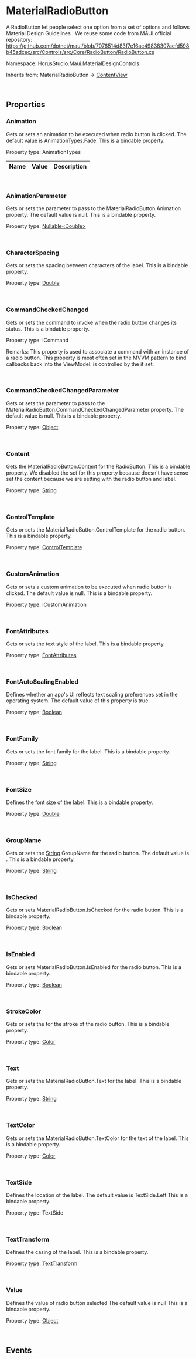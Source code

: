 # MaterialRadioButton

A RadioButton  let people select one option from a set of options and follows Material Design Guidelines [](https://m3.material.io/components/radio-button/overview).
 We reuse some code from MAUI official repository: https://github.com/dotnet/maui/blob/7076514d83f7e16ac49838307aefd598b45adcec/src/Controls/src/Core/RadioButton/RadioButton.cs

Namespace: HorusStudio.Maui.MaterialDesignControls

Inherits from: MaterialRadioButton → [ContentView](https://learn.microsoft.com/en-us/dotnet/api/microsoft.maui.controls.contentview)

<br>

## Properties

### <a id="properties-animation"/>**Animation**

Gets or sets an animation to be executed when radio button is clicked.
 The default value is AnimationTypes.Fade.
 This is a bindable property.

Property type: AnimationTypes<br>

| Name | Value | Description |
| --- | --: | --- |

<br>

### <a id="properties-animationparameter"/>**AnimationParameter**

Gets or sets the parameter to pass to the MaterialRadioButton.Animation property.
 The default value is null.
 This is a bindable property.

Property type: [Nullable&lt;Double&gt;](https://learn.microsoft.com/en-us/dotnet/api/system.nullable-1)<br>

<br>

### <a id="properties-characterspacing"/>**CharacterSpacing**

Gets or sets the spacing between characters of the label. This is a bindable property.

Property type: [Double](https://learn.microsoft.com/en-us/dotnet/api/system.double)<br>

<br>

### <a id="properties-commandcheckedchanged"/>**CommandCheckedChanged**

Gets or sets the command to invoke when the radio button changes its status. This is a bindable property.

Property type: ICommand<br>

Remarks: This property is used to associate a command with an instance of a radio button. This property is most often set in the MVVM pattern to bind callbacks back into the ViewModel.  is controlled by the  if set.

<br>

### <a id="properties-commandcheckedchangedparameter"/>**CommandCheckedChangedParameter**

Gets or sets the parameter to pass to the MaterialRadioButton.CommandCheckedChangedParameter property.
 The default value is null. This is a bindable property.

Property type: [Object](https://learn.microsoft.com/en-us/dotnet/api/system.object)<br>

<br>

### <a id="properties-content"/>**Content**

Gets the MaterialRadioButton.Content for the RadioButton. This is a bindable property.
 We disabled the set for this property because doesn't have sense set the content because we are setting with the
 radio button and label.

Property type: [String](https://learn.microsoft.com/en-us/dotnet/api/system.string)<br>

<br>

### <a id="properties-controltemplate"/>**ControlTemplate**

Gets or sets the MaterialRadioButton.ControlTemplate for the radio button. This is a bindable property.

Property type: [ControlTemplate](https://learn.microsoft.com/en-us/dotnet/api/microsoft.maui.controls.controltemplate)<br>

<br>

### <a id="properties-customanimation"/>**CustomAnimation**

Gets or sets a custom animation to be executed when radio button is clicked.
 The default value is null.
 This is a bindable property.

Property type: ICustomAnimation<br>

<br>

### <a id="properties-fontattributes"/>**FontAttributes**

Gets or sets the text style of the label. This is a bindable property.

Property type: [FontAttributes](https://learn.microsoft.com/en-us/dotnet/api/microsoft.maui.controls.fontattributes)<br>

<br>

### <a id="properties-fontautoscalingenabled"/>**FontAutoScalingEnabled**

Defines whether an app's UI reflects text scaling preferences set in the operating system. The default value of this property is true

Property type: [Boolean](https://learn.microsoft.com/en-us/dotnet/api/system.boolean)<br>

<br>

### <a id="properties-fontfamily"/>**FontFamily**

Gets or sets the font family for the label. This is a bindable property.

Property type: [String](https://learn.microsoft.com/en-us/dotnet/api/system.string)<br>

<br>

### <a id="properties-fontsize"/>**FontSize**

Defines the font size of the label. This is a bindable property.

Property type: [Double](https://learn.microsoft.com/en-us/dotnet/api/system.double)<br>

<br>

### <a id="properties-groupname"/>**GroupName**

Gets or sets the [String](https://learn.microsoft.com/en-us/dotnet/api/system.string) GroupName for the radio button. 
 The default value is .
 This is a bindable property.

Property type: [String](https://learn.microsoft.com/en-us/dotnet/api/system.string)<br>

<br>

### <a id="properties-ischecked"/>**IsChecked**

Gets or sets MaterialRadioButton.IsChecked for the radio button. 
 This is a bindable property.

Property type: [Boolean](https://learn.microsoft.com/en-us/dotnet/api/system.boolean)<br>

<br>

### <a id="properties-isenabled"/>**IsEnabled**

Gets or sets MaterialRadioButton.IsEnabled for the radio button. This is a bindable property.

Property type: [Boolean](https://learn.microsoft.com/en-us/dotnet/api/system.boolean)<br>

<br>

### <a id="properties-strokecolor"/>**StrokeColor**

Gets or sets the  for the stroke of the radio button. This is a bindable property.

Property type: [Color](https://learn.microsoft.com/en-us/dotnet/api/microsoft.maui.graphics.color)<br>

<br>

### <a id="properties-text"/>**Text**

Gets or sets the MaterialRadioButton.Text for the label. This is a bindable property.

Property type: [String](https://learn.microsoft.com/en-us/dotnet/api/system.string)<br>

<br>

### <a id="properties-textcolor"/>**TextColor**

Gets or sets the MaterialRadioButton.TextColor for the text of the label. This is a bindable property.

Property type: [Color](https://learn.microsoft.com/en-us/dotnet/api/microsoft.maui.graphics.color)<br>

<br>

### <a id="properties-textside"/>**TextSide**

Defines the location of the label. 
 The default value is TextSide.Left
 This is a bindable property.

Property type: TextSide<br>

<br>

### <a id="properties-texttransform"/>**TextTransform**

Defines the casing of the label. This is a bindable property.

Property type: [TextTransform](https://learn.microsoft.com/en-us/dotnet/api/microsoft.maui.texttransform)<br>

<br>

### <a id="properties-value"/>**Value**

Defines the value of radio button selected
 The default value is null
 This is a bindable property.

Property type: [Object](https://learn.microsoft.com/en-us/dotnet/api/system.object)<br>

<br>

## Events
